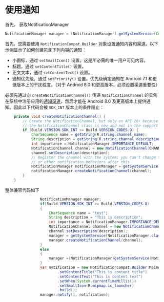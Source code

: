 # 使用通知

首先， 获取NotificationManager

```java
NotificationManager manager = (NotificationManager) getSystemService(Context.NOTIFICATION_SERVICE);
```



首先，您需要使用 `NotificationCompat.Builder` 对象设置通知内容和渠道。以下示例显示了如何创建包含下列内容的通知：

- 小图标，通过 `setSmallIcon()` 设置。这是所必需的唯一用户可见内容。
- 标题，通过 `setContentTitle()` 设置。
- 正文文本，通过 `setContentText()` 设置。
- 通知优先级，通过 `setPriority()` 设置。优先级确定通知在 Android 7.1 和更低版本上的干扰程度。（对于 Android 8.0 和更高版本，必须设置渠道重要性）



必须先通过向 `createNotificationChannel()` 传递 `NotificationChannel` 的实例在系统中注册应用的[通知渠道](https://developer.android.com/training/notify-user/channels?hl=zh-cn)，然后才能在 Android 8.0 及更高版本上提供通知。因此以下代码会被 `SDK_INT` 版本上的条件阻止：

```java
    private void createNotificationChannel() {
        // Create the NotificationChannel, but only on API 26+ because
        // the NotificationChannel class is new and not in the support library
        if (Build.VERSION.SDK_INT >= Build.VERSION_CODES.O) {
            CharSequence name = getString(R.string.channel_name);
            String description = getString(R.string.channel_description);
            int importance = NotificationManager.IMPORTANCE_DEFAULT;
            NotificationChannel channel = new NotificationChannel(CHANNEL_ID, name, importance);
            channel.setDescription(description);
            // Register the channel with the system; you can't change the importance
            // or other notification behaviors after this
            NotificationManager notificationManager = getSystemService(NotificationManager.class);
            notificationManager.createNotificationChannel(channel);
        }
    }
```

整体兼容代码如下

```java
                NotificationManager manager;
                if(Build.VERSION.SDK_INT >= Build.VERSION_CODES.O)
                {
                    CharSequence name = "test";
                    String description = "This is description";
                    int importance = NotificationManager.IMPORTANCE_DEFAULT;
                    NotificationChannel channel = new NotificationChannel("1", name, importance);
                    channel.setDescription(description);
                    manager = getSystemService(NotificationManager.class);
                    manager.createNotificationChannel(channel);
                }
                else
                {
                    manager =(NotificationManager)getSystemService(NotificationManager.class);
                }
                var notification = new NotificationCompat.Builder(MainActivity.this, "1")
                        .setContentTitle("This is content title")
                        .setContentText("This is content text")
                        .setWhen(System.currentTimeMillis())
                        .setSmallIcon(R.mipmap.ic_launcher)
                        .build();
                manager.notify(1, notification);
```



